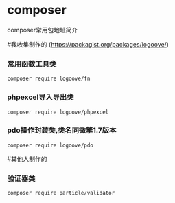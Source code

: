 # composer
composer常用包地址简介

#我收集制作的
(https://packagist.org/packages/logoove/)

### 常用函数工具类
`composer require logoove/fn`
### phpexcel导入导出类
`composer require logoove/phpexcel`
### pdo操作封装类,类名同微擎1.7版本
`composer require logoove/pdo`


#其他人制作的

### 验证器类
`composer require particle/validator`
